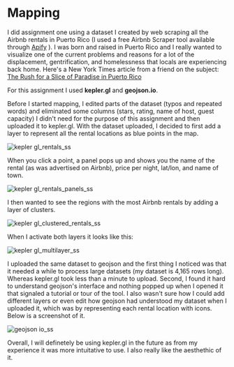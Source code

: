 # Mapping

I did assignment one using a dataset I created by web scraping all the Airbnb rentals in Puerto Rico (I used a free Airbnb Scraper tool available through [Apify](https://apify.com/dtrungtin/airbnb-scraper) ). I was born and raised in Puerto Rico and I really wanted to visualize one of the current problems and reasons for a lot of the displacement, gentrification, and homelessness that locals are experiencing back home. Here's a New York Times article from a friend on the subject: [The Rush for a Slice of Paradise in Puerto Rico](https://www.nytimes.com/2022/01/31/us/puerto-rico-gentrification.html)

For this assignment I used **kepler.gl** and **geojson.io**. 

Before I started mapping, I edited parts of the dataset (typos and repeated words) and eliminated some columns (stars, rating, name of host, guest capacity) I didn't need for the purpose of this assignment and then uploaded it to kepler.gl. With the dataset uploaded, I decided to first add a layer to represent all the rental locations as blue points in the map. 

![kepler gl_rentals_ss](https://github.com/valarbonies/is578-intro-to-DH/assets/109615094/90cb1d92-bd17-4b32-b0ca-d54aea7b0e3a)

When you click a point, a panel pops up and shows you the name of the rental (as was advertised on Airbnb), price per night, lat/lon, and name of town. 

![kepler gl_rentals_panels_ss](https://github.com/valarbonies/is578-intro-to-DH/assets/109615094/d22c4e14-a61d-47ea-8949-207c6aaac527)

I then wanted to see the regions with the most Airbnb rentals by adding a layer of clusters. 

![kepler gl_clustered_rentals_ss](https://github.com/valarbonies/is578-intro-to-DH/assets/109615094/190169e1-4935-4191-88e5-1e2a780df435)

When I activate both layers it looks like this:

![kepler gl_multilayer_ss](https://github.com/valarbonies/is578-intro-to-DH/assets/109615094/7579d4f2-e2c2-4dc1-b616-a4ba577d7b9a)

I uploaded the same dataset to geojson and the first thing I noticed was that it needed a while to process large datasets (my dataset is 4,165 rows long). Whereas kepler.gl took less than a minute to upload. Second, I found it hard to understand geojson's interface and nothing popped up when I opened it that signaled a tutorial or tour of the tool. I also wasn't sure how I could add different layers or even edit how geojson had understood my dataset when I uploaded it, which was by representing each rental location with icons. Below is a screenshot of it.

![geojson io_ss](https://github.com/valarbonies/is578-intro-to-DH/assets/109615094/09b8ec0e-0980-46f8-b93d-8916320df1e8)

Overall, I will definetely be using kepler.gl in the future as from my experience it was more intuitative to use. I also really like the aesthethic of it. 
